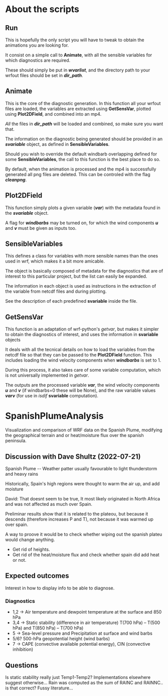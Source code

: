 # About the scripts

## Run
This is hopefully the only script you will have to tweak to obtain the animations you are looking for.

It consist on a simple call to **Animate**, with all the sensible variables for which diagnostics are required.

These should simply be put in ***wvarlist***, and the directory path to your wrfout files should be set in ***dir_path***.

## Animate
This is the core of the diagnostic generation.
In this function all your wrfout files are loaded, the variables are extracted using **GetSensVar**, plotted using **Plot2DField**, and combined into an mp4.

*All* the files in ***dir_path*** will be loaded and combined, so make sure you want that.

The information on the diagnostic being generated should be provided in an ***svariable*** object, as defined in **SensibleVariables**.

Should you wish to override the default windbarb overlapping defined for some **SensibleVariables**, the call to this function is the best place to do so.

By default, when the animation is processed and the mp4 is successfully generated all png files are deleted. This can be controled with the flag ***cleanpng***.

## Plot2DField
This function simply plots a given variable (***var***) with the metadata found in the ***svariable*** object.

A flag for ***windbarbs*** may be turned on, for which the wind components ***u*** and ***v*** must be given as inputs too.

## SensibleVariables
This defines a class for variables with more sensible names than the ones used in wrf, which makes it a bit more amicable.

The object is basically composed of metadata for the diagnostics that are of interest to this particular project, but the list can easily be expanded.

The information in each object is used as instructions in the extraction of the variable from netcdf files and during plotting.

See the description of each predefined **svariable** inside the file.

## GetSensVar
This function is an adaptation of wrf-python's *getvar*, but makes it simpler to obtain the diagnostics of interest, and uses the information in **svariable** objects

It deals with all the tecnical details on how to load the variables from the netcdf file so that they can be passed to the **Plot2DField** function.
This includes loading the wind velocity components when ***windbarbs*** is set to 1.

During this process, it also takes care of some variable computation, which is not universally implemented in *getvar*.

The outputs are the processed variable ***var***, the wind velocity components ***u*** and ***v*** (if windbarbs=0 these will be None), and the raw variable values ***varv*** (for use in *isdif* **svariable** computation).

# SpanishPlumeAnalysis
Visualization and comparison of WRF data on the Spanish Plume, modifying the geographical terrain and or heat/moisture flux over the spanish peninsula.

## Discussion with Dave Shultz (2022-07-21)
Spanish Plume -- Weather patter usually favourable to light thunderstorm and heavy rains

Historically, Spain's high regions were thought to warm the air up, and add moisture

David: That doesnt seem to be true, It most likely originated in North Africa and was not affected as much over Spain.

Preliminar results show that it is related to the plateou, but because it descends (therefore increases P and T), not because it was warmed up over spain.

A way to proove it would be to check whether wiping out the spanish plateu would change anything.

- Get rid of heights.
- Get rid of the heat/moisture flux and check whether spain did add heat or not.


## Expected outcomes
Interest in how to display info to be able to diagnose.

### Diagnostics

- 1,2 -> Air temperature and dewpoint temperature at the surface and 850 hPa
- 3,4 -> Static stability (difference in air temperature) T(700 hPa) – T(500 hPa) and T(850 hPa) – T(700 hPa)
- 5 ->   Sea-level pressure and Precipitation at surface and wind barbs
- 5/6?   500-hPa geopotential height (wind barbs)
- 7 ->   CAPE (convective available potential energy), CIN (convective inhibition)


## Questions
Is static stability really just Temp1-Temp2? Implementations elsewhere suggest otherwise...
Rain was computed as the sum of RAINC and RAINNC.. is that correct? Fussy literature...